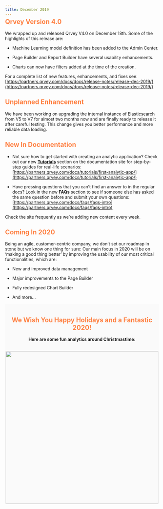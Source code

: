 ```yaml
---
title: December 2019
---
```


<h2 style="color:#FF8143; margin-top: -10px;">Qrvey Version 4.0</h2>

We wrapped up and released Qrvey V4.0 on December 18th. Some of the highlights of this release are:

* Machine Learning model definition has been added to the Admin Center.

* Page Builder and Report Builder have several usability enhancements.

* Charts can now have filters added at the time of the creation.

<!--truncate-->

For a complete list of new features, enhancements, and fixes see:
[https://partners.qrvey.com/docs/docs/release-notes/release-dec-2019/](https://partners.qrvey.com/docs/docs/release-notes/release-dec-2019/)

<h2 style="color:#FF8143">Unplanned Enhancement</h2>

We have been working on upgrading the internal instance of Elasticsearch from V5 to V7 for almost two months now and are finally ready to release it after careful testing. This change gives you better performance and more reliable data loading.

<h2 style="color:#FF8143">  New In Documentation </h2>

* Not sure how to get started with creating an analytic application? Check out our new <a href="https://partners.qrvey.com/docs/tutorials/first-analytic-app/"><strong>Tutorials</strong></a> section on the documentation site for step-by-step guides for real-life scenarios: [https://partners.qrvey.com/docs/tutorials/first-analytic-app/](https://partners.qrvey.com/docs/tutorials/first-analytic-app/)

* Have pressing questions that you can’t find an answer to in the regular docs? Look in the new <a href="https://partners.qrvey.com/docs/faqs/faqs-intro"><strong>FAQs</strong></a> section to see if someone else has asked the same question before and submit your own questions: 
[https://partners.qrvey.com/docs/faqs/faqs-intro](https://partners.qrvey.com/docs/faqs/faqs-intro)

Check the site frequently as we’re adding new content every week.

<h2 style="color:#FF8143"> Coming In 2020 </h2>

Being an agile, customer-centric company, we don’t set our roadmap in stone but we know one thing for sure: Our main focus in 2020 will be on ‘making a good thing better’ by improving the usability of our most critical functionalities, which are:

* New and improved data management

* Major improvements to the Page Builder

* Fully redesigned Chart Builder

* And more...

<div style="background:#FAFAFA; padding-top:10px;">
    <h2 style="text-align:center; color:#FF8143">
    We Wish You Happy Holidays and a Fantastic 2020!
    </h2>
    <p style="text-align:center">
    <strong> Here are some fun analytics around Christmastime: </strong>
    <p>
    <br>
    <img src="https://s3.amazonaws.com/cdn.qrvey.com/newsletter/infographics2.jpg" style="margin:auto; display:block;" width="500" />
<div>
